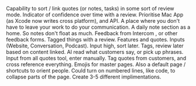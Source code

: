 Capability to sort / link quotes (or notes, tasks) in some sort of review mode.
Indicator of confidence over time with a review.
Prioritise Mac App (as Xcode now writes cross platform), and API.
A place where you don't have to leave your work to do your communication.
A daily note section as a home. So notes don't float as much.
Feedback from Intercom  , or other feedback forms. Tagged things with a review.
Features and quotes.
Inputs (Website, Conversation, Podcast).
Input high, sort later. Tags, review later based on content linked.
AI read what customers say, or pick up phrases.
Input from all quotes tool, enter manually.
Tag quotes from customers, and cross reference everything.
Emojis for master pages. Also a default page / shortcuts to orient people.
Could turn on numbered lines, like code, to collapse parts of the page.
Create 3-5 different implimentations.

